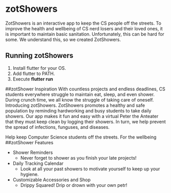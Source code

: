 # zotShowers

ZotShowers is an interactive app to keep the CS people off the streets.
To improve the health and wellbeing of CS nerd losers and their loved ones, it is important to maintain basic sanitation. Unfortunately, this can be hard for some. We understand this, so we created ZotShowers. 

## Running zotShowers
1. Install flutter for your OS. 
2. Add flutter to PATH.
3. Execute **flutter run**

##zotShower Inspiration
With countless projects and endless deadlines, CS students everywhere struggle to maintain eat, sleep, and even shower. During crunch time, we all know the struggle of taking care of oneself. Introducing zotShowers. ZotShowers promotes a healthy and safe population by reminding hardworking and busy students to take daily showers. Our app makes it fun and easy with a virtual Peter the Anteater that they must keep clean by logging their showers. In turn, we help prevent the spread of infections, funguses, and diseases. 

Help keep Computer Science students off the streets. For the wellbeing 
##zotShower Features
- Shower Reminders
  - Never forget to shower as you finish your late projects!
- Daily Tracking Calendar
  - Look at all your past showers to motivate yourself to keep up your hygiene.  
- Customizable Accessories and Shop
  - Drippy Squared! Drip or drown with your own petr!

  
